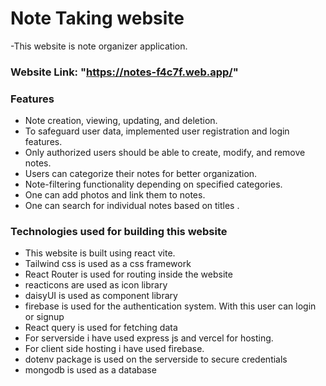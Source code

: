 # Note Taking website

-This website is note organizer application.

### Website Link: "https://notes-f4c7f.web.app/"

### Features

- Note creation, viewing, updating, and deletion.
- To safeguard user data, implemented user registration and login features.
- Only authorized users should be able to create, modify, and remove notes.
- Users can categorize their notes for better organization.
- Note-filtering functionality depending on specified categories.
- One can add photos and link them to notes.
- One can search for individual notes based on titles .

### Technologies used for building this website

- This website is built using react vite.
- Tailwind css is used as a css framework
- React Router is used for routing inside the website
- reacticons are used as icon library
- daisyUI is used as component library
- firebase is used for the authentication system. With this user can login or signup
- React query is used for fetching data
- For serverside i have used express js and vercel for hosting.
- For client side hosting i have used firebase.
- dotenv package is used on the serverside to secure credentials
- mongodb is used as a database
